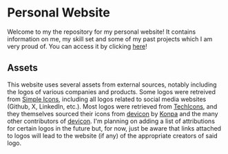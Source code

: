# Personal Website

Welcome to my the repository for my personal website! It contains information on me, my skill set and some of my past projects which I am very proud of. You can access it by clicking [here](https://ehrelevant.github.io/)!

## Assets

This website uses several assets from external sources, notably including the logos of various companies and products. Some logos were retreived from [Simple Icons](https://simpleicons.org/), including all logos related to social media websites (Github, X, LinkedIn, etc.). Most logos were retrieved from [TechIcons](https://techicons.dev/), and they themselves sourced their icons from [devicon](https://devicon.dev/) by [Konpa](https://github.com/konpa) and the many other contributors of [devicon](https://github.com/konpa). I'm planning on adding a list of attributions for certain logos in the future but, for now, just be aware that links attached to logos will lead to the website (if any) of the appropriate creators of said logo.
